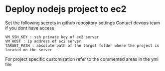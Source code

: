 # Deploy nodejs project to ec2  
Set the following secrets in github repository settings
Contact devops team if you dont have access
```
VM_SSH_KEY : ssh private key of ec2 server
VM_HOST : ip address of ec2 server
TARGET_PATH : absolute path of the target folder where the project is located on the server
```
For project specific customization refer to the commented areas in the yml file 

